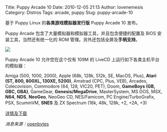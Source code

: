 Title: Puppy Arcade 10
Date: 2010-12-05 21:13
Author: lovenemesis
Category: Distros
Tags: arcade, puppy
Slug: puppy-arcade-10

基于 Puppy Linux 的**各类游戏模拟器发行版** Puppy Arcade 10 发布。

Puppy Arcade 包含了大量模拟器和模拟器工具，并且包含便捷的配置及 BIOS
安装工具，当然还有统一化的 ROM 管理。另外还包括全屏及**手柄支持**。

[![](http://linuxtoy.org/img/2010/12/psx.png)](http://linuxtoy.org/img/2010/12/psx.png)

Puppy Arcade 10 允许您在这个仅有 109M 的 LiveCD
上运行如下各类主机平台的模拟器：

Amiga (500, 1000, 2000), Apple (68k, 128k, 512k, SE, MacOS, Plus),
**Atari (ST, 800, 800XL, 130XE, 5200)**, Amstrad (CPC, Plus, VEB),
Arcades, Colecovision, Commodore (64, 128, VIC20, PET), Doom, **GameBoys
(GB, GBC, GBA)**, GameGear, **Genesis/MegaDrive**, MasterSystem, MS DOS,
MSX, **N64**, **NDS**, **NeoGeo**, NeoGeo CD, NES/Famicom, PC
Engine/TurboGrafix, PSX, ScummVM, **SNES** 及 ZX Spectrum (16k, 48k,
128k, +2, +2A, +3)

[详情及下载](http://scottjarvis.com/page105.htm)

*消息来源：*[openbytes](http://openbytes.wordpress.com/2010/12/05/puppy-arcade-10-released-the-emulation-distro/)
